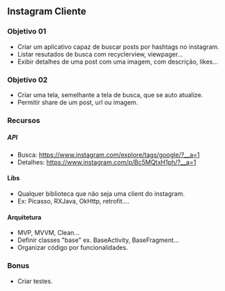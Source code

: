 ## Instagram Cliente

### Objetivo 01
 - Criar um aplicativo capaz de buscar posts por hashtags no instagram.
 - Listar resutados de busca com recyclerview, viewpager...
 - Exibir detalhes de uma post com uma imagem, com descrição, likes...

### Objetivo 02
 - Criar uma tela, semelhante a tela de busca, que se auto atualize.
 - Permitir share de um post, url ou imagem.


### Recursos
##### API
 - Busca: https://www.instagram.com/explore/tags/google/?__a=1
 - Detalhes: https://www.instagram.com/p/Bc5MQtxH1ph/?__a=1

#### Libs
 - Qualquer biblioteca que não seja uma client do instagram.
 - Ex: Picasso, RXJava, OkHttp, retrofit....

#### Arquitetura
 - MVP, MVVM, Clean...
 - Definir classes "base" ex. BaseActivity, BaseFragment...
 - Organizar código por funcionalidades.

### Bonus
- Criar testes.
